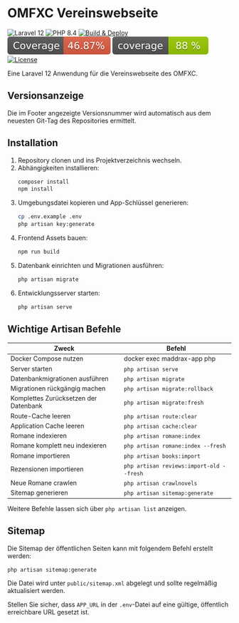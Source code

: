 # OMFXC Vereinswebseite

![Laravel 12](https://img.shields.io/badge/laravel-12-red?logo=laravel&style=flat)
![PHP 8.4](https://img.shields.io/badge/php-%5E8.2-blue?logo=php)
[![Build & Deploy](https://github.com/mcnamara84/omxfc-vereinswebseite/actions/workflows/deploy.yml/badge.svg?branch=main)](https://github.com/mcnamara84/omxfc-vereinswebseite/actions/workflows/deploy.yml)
![JS coverage](https://raw.githubusercontent.com/McNamara84/omxfc-vereinswebseite/image-data/js-coverage.svg)
![PHP coverage](https://raw.githubusercontent.com/McNamara84/omxfc-vereinswebseite/image-data/php-coverage.svg)
[![License](https://img.shields.io/badge/license-GPLv3-green)](https://github.com/mcnamara84/omxfc-vereinswebseite/blob/main/LICENSE)

Eine Laravel 12 Anwendung für die Vereinswebseite des OMFXC.

## Versionsanzeige

Die im Footer angezeigte Versionsnummer wird automatisch aus dem neuesten Git-Tag des Repositories ermittelt.

## Installation

1. Repository clonen und ins Projektverzeichnis wechseln.
2. Abhängigkeiten installieren:
   ```bash
   composer install
   npm install
   ```
3. Umgebungsdatei kopieren und App-Schlüssel generieren:
   ```bash
   cp .env.example .env
   php artisan key:generate
   ```
4. Frontend Assets bauen:
   ```bash
   npm run build
   ```
5. Datenbank einrichten und Migrationen ausführen:
   ```bash
   php artisan migrate
   ```
6. Entwicklungsserver starten:
   ```bash
   php artisan serve
   ```

## Wichtige Artisan Befehle

| Zweck | Befehl |
|-------|--------|
| Docker Compose nutzen | docker exec maddrax-app php
| Server starten | `php artisan serve` |
| Datenbankmigrationen ausführen | `php artisan migrate` |
| Migrationen rückgängig machen | `php artisan migrate:rollback` |
| Komplettes Zurücksetzen der Datenbank | `php artisan migrate:fresh` |
| Route-Cache leeren | `php artisan route:clear` |
| Application Cache leeren | `php artisan cache:clear` |
| Romane indexieren | `php artisan romane:index` |
| Romane komplett neu indexieren | `php artisan romane:index --fresh` |
| Romane importieren | `php artisan books:import` |
| Rezensionen importieren | `php artisan reviews:import-old --fresh` |
| Neue Romane crawlen | `php artisan crawlnovels` |
| Sitemap generieren | `php artisan sitemap:generate` |

Weitere Befehle lassen sich über `php artisan list` anzeigen.

## Sitemap

Die Sitemap der öffentlichen Seiten kann mit folgendem Befehl erstellt werden:

```bash
php artisan sitemap:generate
```

Die Datei wird unter `public/sitemap.xml` abgelegt und sollte regelmäßig aktualisiert werden.

Stellen Sie sicher, dass `APP_URL` in der `.env`-Datei auf eine gültige, öffentlich erreichbare URL gesetzt ist.

